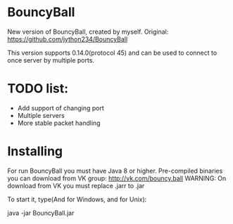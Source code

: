 # BouncyBall
New version of BouncyBall, created by myself. Original: https://github.com/jython234/BouncyBall

This version supports 0.14.0(protocol 45) and can be used to connect to once server by multiple ports.

# TODO list:
- Add support of changing port
- Multiple servers
- More stable packet handling

# Installing
For run BouncyBall you must have Java 8 or higher.
Pre-compiled binaries you can download from VK group: http://vk.com/bouncy.ball
WARNING: On download from VK you must replace .jarr to .jar

To start it, type(And for Windows, and for Unix):

java -jar BouncyBall.jar
